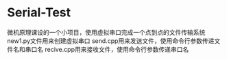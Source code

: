 # Serial-Test
微机原理课设的一个小项目，使用虚拟串口完成一个点到点的文件传输系统
new1.py文件用来创建虚拟串口
send.cpp用来发送文件，使用命令行参数传递文件名和串口名
recive.cpp用来接收文件，使用命令行参数传递串口名
